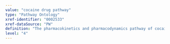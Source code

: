 ```yaml
---
value: "cocaine drug pathway"
type: "Pathway Ontology"
xref-identifier: "0002533"
xref-dataSource: "PW"
definition: "The pharmacokinetics and pharmacodynamics pathway of cocaine, a drug of few medical uses, mostly as a local anesthetic during surgery. Cocaine is highly addictive due to its effects on the reward system in the brain. Genetic variations can result in changes in drug availability and can cause differences in the response of the organism to the drug."
level: "4"
---
```

